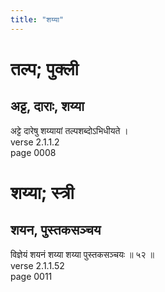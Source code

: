 ```yaml
---
title: "शय्या"
---
```


# तल्प; पुक्ली
## अट्ट, दाराः, शय्या
अट्टे दारेषु शय्यायां तल्पशब्दोऽभिधीयते ।<br />verse 2.1.1.2<br />page 0008

# शय्या; स्त्री
## शयन, पुस्तकसञ्चय
विज्ञेयं शयनं शय्या शय्या पुस्तकसञ्चयः ॥ ५२ ॥<br />verse 2.1.1.52<br />page 0011

